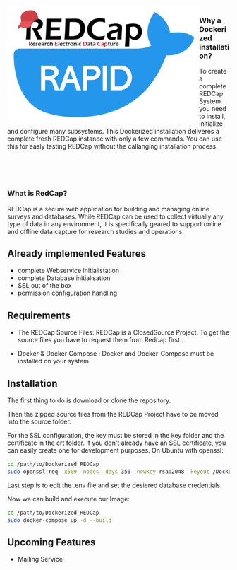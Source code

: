 
<img src="logo.png" alt="HTML ERROR" width="435" height="264"  align="left">
<h3> Why a Dockerized installation? </h3>
To create a complete REDCap System you need to install, initialize and configure many subsystems. This Dockerized installation deliveres a complete fresh REDCap instance with only a few commands. You can use this for easly testing REDCap without the callanging installation process.
 
 <br><br><br>
<h3>What is RedCap?</h3>
REDCap is a secure web application for building and managing online surveys and databases. While REDCap can be used to collect virtually any type of data in any environment, it is specifically geared to support online and offline data capture for research studies and operations.

## Already implemented Features
- complete Webservice initialistation
- complete Database initialisation
- SSL out of the box
- permission configuration handling

## Requirements
- The REDCap Source Files:
REDCap is a ClosedSource Project. To get the source files you have to request them from Redcap first.

- Docker & Docker Compose :
Docker and Docker-Compose must be installed on your system.

## Installation
The first thing to do is download or clone the repository.

Then the zipped source files from the REDCap Project have to be moved into the source folder.

For the SSL configuration, the key must be stored in the key folder and the certificate in the crt folder.
If you don't already have an SSL certificate, you can easily create one for development purposes.
On Ubuntu with openssl:
```sh
cd /path/to/Dockerized_REDCap
sudo openssl req -x509 -nodes -days 356 -newkey rsa:2048 -keyout /Dockerized_REDCap/Webservice/ssl/key/redcap.key -out /Dockerized_REDCap/Webservice/ssl/crt/redcap.crt
```

Last step is to edit the .env file and set the desiered database credentials.

Now we can build and execute our Image:
```sh
cd /path/to/Dockerized_REDCap
sudo docker-compose up -d --build
```

## Upcoming Features
- Mailing Service
